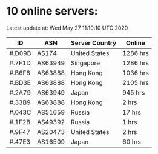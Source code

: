 # 10 online servers:

Latest update at: Wed May 27 11:10:10 UTC 2020

| ID | ASN | Server Country | Online |
| -- | --- | -------------- | ------ |
| #.D09B | AS174 | United States | 1286 hrs |
| #.7F1D | AS63949 | Singapore | 1286 hrs |
| #.B6F8 | AS63888 | Hong Kong | 1036 hrs |
| #.BD3E | AS63888 | Hong Kong | 2105 hrs |
| #.2A79 | AS63949 | Japan | 945 hrs |
| #.33B9 | AS63888 | Hong Kong | 2 hrs |
| #.043C | AS51659 | Russia | 17 hrs |
| #.1F2B | AS49392 | Russia | 1 hrs |
| #.9F47 | AS20473 | United States | 2 hrs |
| #.47E3 | AS16509 | Japan | 60 hrs |

